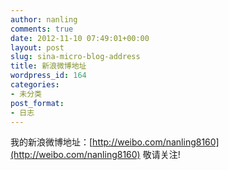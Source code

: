 ```yaml
---
author: nanling
comments: true
date: 2012-11-10 07:49:01+00:00
layout: post
slug: sina-micro-blog-address
title: 新浪微博地址
wordpress_id: 164
categories:
- 未分类
post_format:
- 日志
---
```


我的新浪微博地址：[http://weibo.com/nanling8160](http://weibo.com/nanling8160) 敬请关注!
